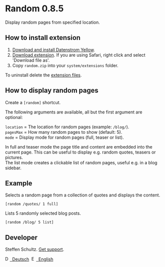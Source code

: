 Random 0.8.5
============
Display random pages from specified location.

## How to install extension

1. [Download and install Datenstrom Yellow](https://github.com/datenstrom/yellow/).
2. [Download extension](https://github.com/datenstrom/yellow-extensions/raw/master/zip/random.zip). If you are using Safari, right click and select 'Download file as'.
3. Copy `random.zip` into your `system/extensions` folder.

To uninstall delete the [extension files](extension.ini).

## How to display random pages

Create a `[random]` shortcut. 

The following arguments are available, all but the first argument are optional:

`location` = The location for random pages (example: `/blog/`).  
`pagesMax` = How many random pages to show (default: 5).  
`mode` = Display mode for random pages (full, teaser or list). 

In full and teaser mode the page title and content are embedded into the current page. This can be useful to display e.g. random quotes, teasers or pictures.  
The list mode creates a clickable list of random pages, useful e.g. in a blog sidebar. 

## Example

Selects a random page from a collection of quotes and displays the content. 

`[random /quotes/ 1 full]`

Lists 5 randomly selected blog posts. 

`[random /blog/ 5 list]`

## Developer

Steffen Schultz. [Get support](https://github.com/schulle4u/yellow-extensions-schulle4u/issues).

<p>
<a href="README-de.md"><img src="https://raw.githubusercontent.com/datenstrom/yellow-extensions/master/source/help/language-de.png" width="15" height="15" alt="Deutsch">&nbsp; Deutsch</a>&nbsp;
<a href="README.md"><img src="https://raw.githubusercontent.com/datenstrom/yellow-extensions/master/source/help/language-en.png" width="15" height="15" alt="English">&nbsp; English</a>&nbsp;
</p>

